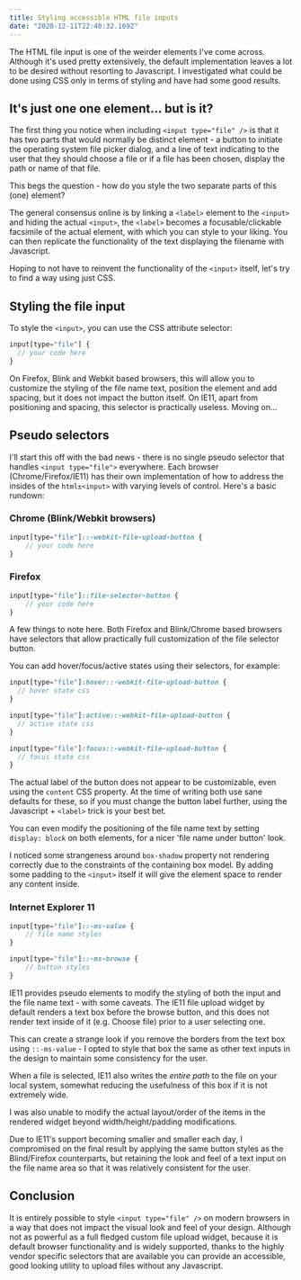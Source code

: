 ```yaml
---
title: Styling accessible HTML file inputs
date: "2020-12-11T22:40:32.169Z"
---
```


The HTML file input is one of the weirder elements I've come across. Although it's used pretty extensively, the default implementation leaves a lot to be desired without resorting to Javascript. I investigated what could be done using CSS only in terms of styling and have had some good results.

## It's just one one element... but is it?

The first thing you notice when including `<input type="file" />` is that it has two parts that would normally be distinct element - a button to initiate the operating system file picker dialog, and a line of text indicating to the user that they should choose a file or if a file has been chosen, display the path or name of that file.

This begs the question - how do you style the two separate parts of this (one) element?

The general consensus online is by linking a `<label>` element to the `<input>` and hiding the actual `<input>`, the `<label>` becomes a focusable/clickable facsimile of the actual element, with which you can style to your liking. You can then replicate the functionality of the text displaying the filename with Javascript.

Hoping to not have to reinvent the functionality of the `<input>` itself, let's try to find a way using just CSS.

## Styling the file input

To style the `<input>`, you can use the CSS attribute selector:

```sass
input[type="file"] {
  // your code here
}
```

On Firefox, Blink and Webkit based browsers, this will allow you to customize the styling of the file name text, position the element and add spacing, but it does not 
impact the button itself. On IE11, apart from positioning and spacing, this selector is practically useless. Moving on...

## Pseudo selectors

I'll start this off with the bad news - there is no single pseudo selector that handles `<input type="file">` everywhere. Each browser (Chrome/Firefox/IE11) has their own implementation of how to address the insides of the `html±<input>` with varying levels of control. Here's a basic rundown:

### Chrome (Blink/Webkit browsers)

```sass
input[type="file"]::-webkit-file-upload-button {
    // your code here
}
```

### Firefox 

```sass
input[type="file"]::file-selector-button {
    // your code here
}
```


A few things to note here. Both Firefox and Blink/Chrome based browsers have selectors that allow practically full customization of the file selector button. 

You can add hover/focus/active states using their selectors, for example:

```sass
input[type="file"]:hover::-webkit-file-upload-button {
  // hover state css
}

input[type="file"]:active::-webkit-file-upload-button {
  // active state css
}

input[type="file"]:focus::-webkit-file-upload-button {
  // focus state css
}
```

The actual label of the button does not appear to be customizable, even using the `content` CSS property. At the time of writing both use sane defaults for these,
so if you must change the button label further, using the Javascript + `<label>` trick is your best bet.

You can even modify the positioning of the file name text by setting `display: block` on both elements, for a nicer 'file name under button' look.

I noticed some strangeness around `box-shadow` property not rendering correctly due to the constraints of the containing box model. By adding some padding to the
`<input>` itself it will give the element space to render any content inside.


### Internet Explorer 11

```sass
input[type="file"]::-ms-value {
    // file name styles
}

input[type="file"]::-ms-browse {
    // button styles
}
```

IE11 provides pseudo elements to modify the styling of both the input and the file name text - with some caveats. The IE11 file upload widget by default renders a  text box before the browse button, and this does not render text inside of it (e.g. Choose file) prior to a user selecting one. 

This can create a strange look if you remove the borders from the text box using `::-ms-value` - I opted to style that box the same as other text inputs in the design
to maintain some consistency for the user.

When a file is selected, IE11 also writes the *entire path* to the file on your local system, somewhat reducing the usefulness of this box if it is not extremely wide.

I was also unable to modify the actual layout/order of the items in the rendered widget beyond width/height/padding modifications.

Due to IE11's support becoming smaller and smaller each day, I compromised on the final result by applying the same button styles as the Blind/Firefox counterparts, but retaining the look and feel of a text input on the file name area so that it was relatively consistent for the user.

## Conclusion

It is entirely possible to style `<input type="file" />` on modern browsers in a way that does not impact the visual look and feel of your design. Although not as powerful as a full fledged custom file upload widget, because it is default browser functionality and is widely supported, thanks to the highly vendor specific selectors that are available you can provide an accessible, good looking utility to upload files without any Javascript.
